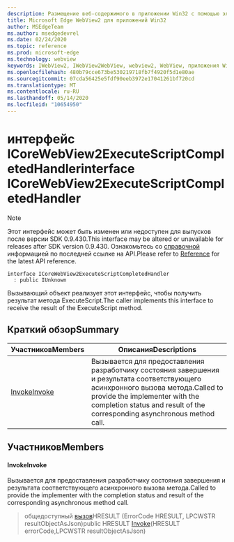 ```yaml
---
description: Размещение веб-содержимого в приложении Win32 с помощью элемента управления Microsoft Edge WebView2
title: Microsoft Edge WebView2 для приложений Win32
author: MSEdgeTeam
ms.author: msedgedevrel
ms.date: 02/24/2020
ms.topic: reference
ms.prod: microsoft-edge
ms.technology: webview
keywords: IWebView2, IWebView2WebView, webview2, WebView, приложения Win32, Win32, EDGE, ICoreWebView2, ICoreWebView2Host, элемент управления "веб-браузер", HTML Edge
ms.openlocfilehash: 480b79cce673be530219718fb7f4920f5d1e80ae
ms.sourcegitcommit: 07cda56425e5fdf90eeb3972e17041261bf720cd
ms.translationtype: MT
ms.contentlocale: ru-RU
ms.lasthandoff: 05/14/2020
ms.locfileid: "10654950"
---
```

# <span data-ttu-id="3d254-104">интерфейс ICoreWebView2ExecuteScriptCompletedHandler</span><span class="sxs-lookup"><span data-stu-id="3d254-104">interface ICoreWebView2ExecuteScriptCompletedHandler</span></span> 

> [!NOTE]
> <span data-ttu-id="3d254-105">Этот интерфейс может быть изменен или недоступен для выпусков после версии SDK 0.9.430.</span><span class="sxs-lookup"><span data-stu-id="3d254-105">This interface may be altered or unavailable for releases after SDK version 0.9.430.</span></span> <span data-ttu-id="3d254-106">Ознакомьтесь со [справочной](../../../webview2-api-reference.md) информацией по последней ссылке на API.</span><span class="sxs-lookup"><span data-stu-id="3d254-106">Please refer to [Reference](../../../webview2-api-reference.md) for the latest API reference.</span></span>

```
interface ICoreWebView2ExecuteScriptCompletedHandler
  : public IUnknown
```

<span data-ttu-id="3d254-107">Вызывающий объект реализует этот интерфейс, чтобы получить результат метода ExecuteScript.</span><span class="sxs-lookup"><span data-stu-id="3d254-107">The caller implements this interface to receive the result of the ExecuteScript method.</span></span>

## <span data-ttu-id="3d254-108">Краткий обзор</span><span class="sxs-lookup"><span data-stu-id="3d254-108">Summary</span></span>

 <span data-ttu-id="3d254-109">Участников</span><span class="sxs-lookup"><span data-stu-id="3d254-109">Members</span></span>                        | <span data-ttu-id="3d254-110">Описания</span><span class="sxs-lookup"><span data-stu-id="3d254-110">Descriptions</span></span>
--------------------------------|---------------------------------------------
[<span data-ttu-id="3d254-111">Invoke</span><span class="sxs-lookup"><span data-stu-id="3d254-111">Invoke</span></span>](#invoke) | <span data-ttu-id="3d254-112">Вызывается для предоставления разработчику состояния завершения и результата соответствующего асинхронного вызова метода.</span><span class="sxs-lookup"><span data-stu-id="3d254-112">Called to provide the implementer with the completion status and result of the corresponding asynchronous method call.</span></span>

## <span data-ttu-id="3d254-113">Участников</span><span class="sxs-lookup"><span data-stu-id="3d254-113">Members</span></span>

#### <span data-ttu-id="3d254-114">Invoke</span><span class="sxs-lookup"><span data-stu-id="3d254-114">Invoke</span></span> 

<span data-ttu-id="3d254-115">Вызывается для предоставления разработчику состояния завершения и результата соответствующего асинхронного вызова метода.</span><span class="sxs-lookup"><span data-stu-id="3d254-115">Called to provide the implementer with the completion status and result of the corresponding asynchronous method call.</span></span>

> <span data-ttu-id="3d254-116">общедоступный [вызов](#invoke)HRESULT (ErrorCode HRESULT, LPCWSTR resultObjectAsJson)</span><span class="sxs-lookup"><span data-stu-id="3d254-116">public HRESULT [Invoke](#invoke)(HRESULT errorCode,LPCWSTR resultObjectAsJson)</span></span>

